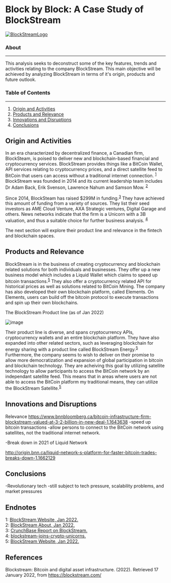 # Block by Block: A Case Study of BlockStream

[![BlockStreamLogo](https://github.com/benjaminweymouth/Blockchain-Work/blob/main/Resources/blockstreamlogo2.png)]()

### About ###
-----------------------------
This analysis seeks to deconstruct some of the key features, trends and activities relating to the company BlockStream. This main objective will be achieved by analyzing BlockStream in terms of it's origin, products and future outlook. 

### Table of Contents ### 
-----------------------------
1. [Origin and Activities](#origin-and-activities) 
2. [Products and Relevance](#products-and-relevance) 
4. [Innovations and Disruptions](#innovations-and-disruptions) 
5. [Conclusions](#conclusions)

## Origin and Activities

In an era characterized by decentralized finance, a Canadian firm, BlockSteam, is poised to deliver new and blockchain-based financial and cryptocurrency services. BlockStream provides things like a BitCoin Wallet, API services relating to cryptocurrency prices, and a direct satellite feed to BitCoin that users can access without a traditional internet connection. <sup>[1](#myendnote1)</sup> BlockStream was founded in 2014 and its current leadership team includes Dr Adam Back, Erik Svenson, Lawrence Nahum and Samson Mow. <sup>[2](#myendnote2)</sup>

Since 2014, BlockSteam has raised $299M in funding.<sup>[3](#myendnote3)</sup> They have achieved this amount of funding from a variety of sources. They list their seed investors as AME Cloud Venture, AXA Strategic ventures, Digital Garage and others. News networks indicate that the firm is a Unicorn with a 3B valuation, and thus a suitable choice for further business analysis. <sup>[4](#myendnote4)</sup>

The next section will explore their product line and relevance in the fintech and blockchain spaces. 

## Products and Relevance

BlockStream is in the business of creating cryptocurrency and blockchain related solutions for both individuals and businesses. They offer up a new business model which includes a Liquid Wallet which claims to speed up bitcoin transactions.<sup>[5](#myendnote5)</sup> They also offer a cryptocurrency related API for historical prices as well as solutions related to BitCoin Mining. The company has also developed their own blockchain platform, called Elements. On Elements, users can build off the bitcoin protocol to execute transactions and spin up their own blockchains.  
 
The BlockStream Product line (as of Jan 2022) 

![image](https://user-images.githubusercontent.com/47256041/150037619-72051637-6b08-47e5-850d-c072c124c4be.png)

Their product line is diverse, and spans cryptocurrency APIs, cryptocurrency wallets and an entire blockchain platform. They have also expanded into other related sectors, such as leveraging blockchain for energy sharing with a product line called BlockStream Energy.<sup>[5](#myendnote5)</sup> Furthermore, the company seems to wish to deliver on their promise to allow more democratization and expansion of global participation in bitcoin and blockchain technology. They are acheiving this goal by utilizing satellite technology to allow participants to access the BitCoin network by an independant satellite feed. This means that in areas where users are not able to access the BitCoin platform my traditional means, they can utilize the BlockStream Satellite.<sup>[5](#myendnote5)</sup> 


## Innovations and Disruptions


Relevance
https://www.bnnbloomberg.ca/bitcoin-infrastructure-firm-blockstream-valued-at-3-2-billion-in-new-deal-1.1643638
-speed up bitcoin transactions 
-allow persons to connect to the BitCoin network using satellites, not the traditional internet network. 

-Break down in 2021 of Liquid Network 

http://origin.bnn.ca/liquid-network-s-platform-for-faster-bitcoin-trades-breaks-down-1.1662129



## Conclusions
-Revolutionary tech
-still subject to tech pressure, scalability problems, and market pressures 

## Endnotes
<a name="myendnote1">1</a>: [BlockStream Website, Jan 2022.](https://blockstream.com/) <br/>
<a name="myendnote2">2</a>: [BlockStream About, Jan 2022.](https://blockstream.com/about/) <br/>
<a name="myendnote3">3</a>: [CrunchBase Report on BlockStream.]( https://www.crunchbase.com/organization/blockstream/company_financials) <br/>
<a name="myendnote4">4</a>: [blockstream-joins-crypto-unicorns.](https://cointelegraph.com/news/canadian-bitcoin-miner-blockstream-joins-crypto-unicorns-with-3-2b-valuation) <br/>
<a name="myendnote5">5</a>: [BlockStream Website, Jan 2022.](https://blockstream.com/) <br/>

## References 

Blockstream: Bitcoin and digital asset infrastructure. (2022). Retrieved 17 January 2022, from https://blockstream.com/


